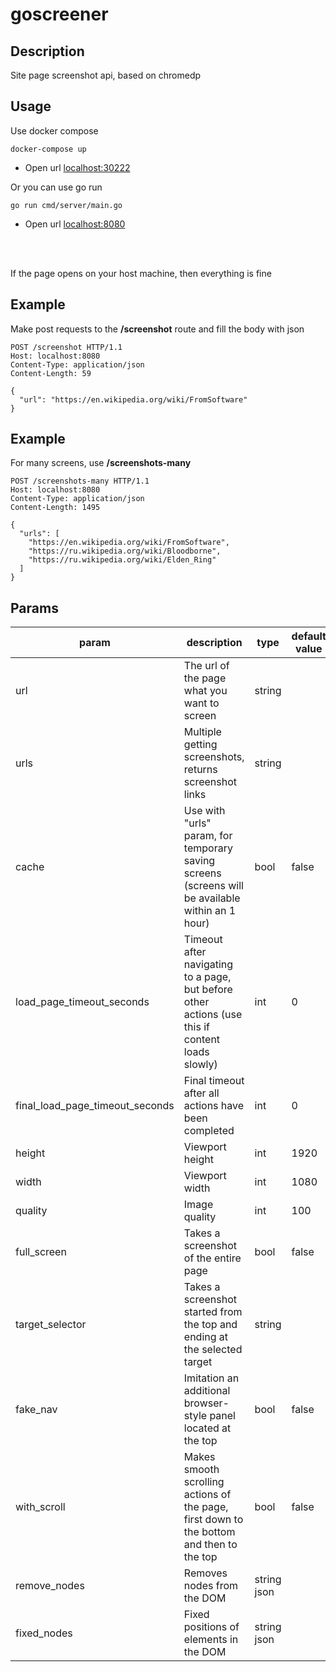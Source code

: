 # goscreener



## Description

Site page screenshot api, based on chromedp

## Usage

Use docker compose
```
docker-compose up
```
* Open url <u>localhost:30222</u> 

Or you can use go run
```
go run cmd/server/main.go
```
- Open url <u>localhost:8080</u> 
<br>
<br>

If the page opens on your host machine, then everything is fine


## Example
Make post requests to the **/screenshot** route and fill the body with json
```
POST /screenshot HTTP/1.1
Host: localhost:8080
Content-Type: application/json
Content-Length: 59

{
  "url": "https://en.wikipedia.org/wiki/FromSoftware"
}
```

## Example
For many screens, use **/screenshots-many**
```
POST /screenshots-many HTTP/1.1
Host: localhost:8080
Content-Type: application/json
Content-Length: 1495

{
  "urls": [
    "https://en.wikipedia.org/wiki/FromSoftware",
    "https://ru.wikipedia.org/wiki/Bloodborne",
    "https://ru.wikipedia.org/wiki/Elden_Ring"
  ]
}
```

## Params
| param                           | description                                                                                      | type        | default value | example                                                                                           |
|---------------------------------|--------------------------------------------------------------------------------------------------|-------------|---------------|---------------------------------------------------------------------------------------------------|
| url                             | The url of the page what you want to screen                                                      | string      |               |                                                                                                   |
| urls                            | Multiple getting screenshots, returns screenshot links                                           | string      |               |                                                                                                   |
| cache                           | Use with "urls" param, for temporary saving screens (screens will be available within an 1 hour) | bool        | false         |                                                                                                   |
| load_page_timeout_seconds       | Timeout after navigating to a page, but before other actions (use this if content loads slowly)  | int         | 0             |                                                                                                   |
| final_load_page_timeout_seconds | Final timeout after all actions have been completed                                              | int         | 0             |                                                                                                   |
| height                          | Viewport height                                                                                  | int         | 1920          |                                                                                                   |
| width                           | Viewport width                                                                                   | int         | 1080          |                                                                                                   |
| quality                         | Image quality                                                                                    | int         | 100           |                                                                                                   |
| full_screen                     | Takes a screenshot of the entire page                                                            | bool        | false         |                                                                                                   |
| target_selector                 | Takes a screenshot started from the top and ending at the selected target                        | string      |               | "target_selector":".endless__item"                                                                |
| fake_nav                        | Imitation an additional browser-style panel located at the top                                   | bool        | false         |                                                                                                   |
| with_scroll                     | Makes smooth scrolling actions of the page, first down to the bottom and then to the top         | bool        | false         |                                                                                                   |
| remove_nodes                    | Removes nodes from the DOM                                                                       | string json |               | "remove_nodes": [{"selector":"div[data-type=\"banner\"], div.banner","parent":false,"many":true}] |
| fixed_nodes                     | Fixed positions of elements in the DOM                                                           | string json |               | "fixed_nodes" : [{"selector":"#headerSticked"]}]                                                  |
